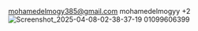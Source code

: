 mohamedelmogy385@gmail.com
mohamedelmogyy 
+2![Screenshot_2025-04-08-02-38-37-19](https://github.com/user-attachments/assets/c6ddb74d-3cbb-4393-b2c6-1b2819474708)
01099606399
